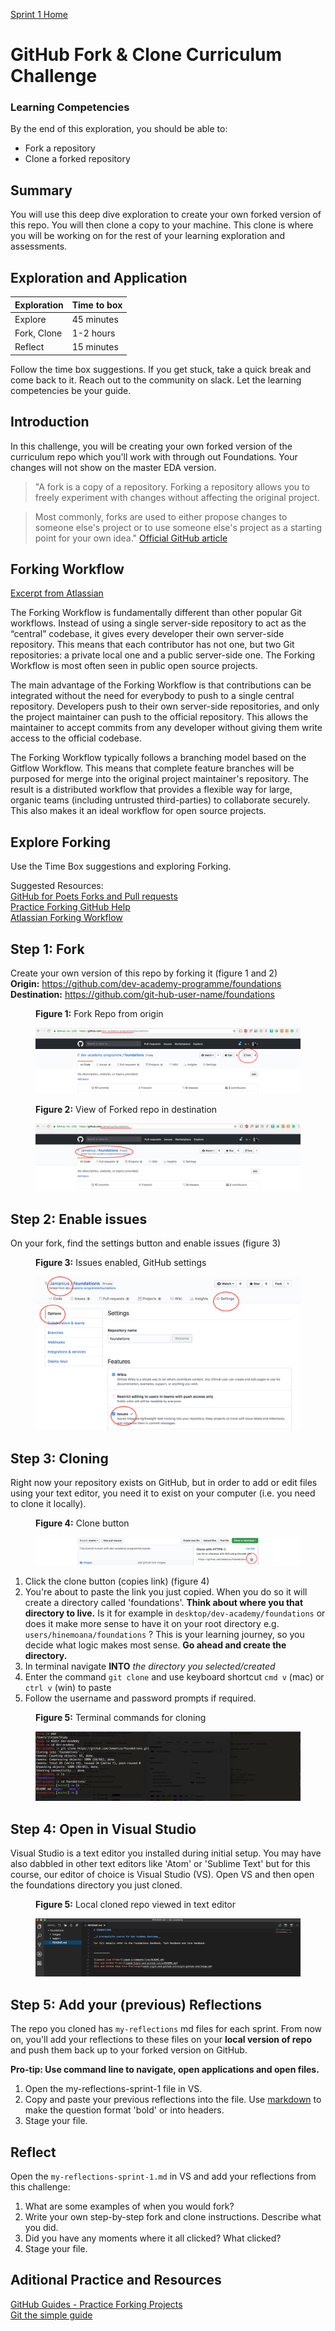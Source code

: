 [Sprint 1 Home](README.md) 

# GitHub Fork & Clone Curriculum Challenge

### Learning Competencies
By the end of this exploration, you should be able to:

- Fork a repository 
- Clone a forked repository

## Summary
You will use this deep dive exploration to create your own forked version of this repo. You will then clone a copy to your machine. This clone is where you will be working on for the rest of your learning exploration and assessments. 


## Exploration and Application

Exploration | Time to box |
------------|----------|
Explore | 45 minutes 
Fork, Clone | 1-2 hours
Reflect | 15 minutes |

Follow the time box suggestions. If you get stuck, take a quick break and come back to it. Reach out to the community on slack. Let the learning competencies be your guide.

## Introduction 

In this challenge, you will be creating your own forked version of the curriculum repo which you'll work with through out Foundations. Your changes will not show on the master EDA version.

> "A fork is a copy of a repository. Forking a repository allows you to freely experiment with changes without affecting the original project.

> Most commonly, forks are used to either propose changes to someone else's project or to use someone else's project as a starting point for your own idea." [Official GitHub article](https://help.github.com/articles/fork-a-repo/)

## Forking Workflow 

[Excerpt from Atlassian](https://www.atlassian.com/git/tutorials/comparing-workflows/forking-workflow)  

The Forking Workflow is fundamentally different than other popular Git workflows. Instead of using a single server-side repository to act as the “central” codebase, it gives every developer their own server-side repository. This means that each contributor has not one, but two Git repositories: a private local one and a public server-side one. The Forking Workflow is most often seen in public open source projects.

The main advantage of the Forking Workflow is that contributions can be integrated without the need for everybody to push to a single central repository. Developers push to their own server-side repositories, and only the project maintainer can push to the official repository. This allows the maintainer to accept commits from any developer without giving them write access to the official codebase.

The Forking Workflow typically follows a branching model based on the Gitflow Workflow. This means that complete feature branches will be purposed for merge into the original project maintainer's repository. The result is a distributed workflow that provides a flexible way for large, organic teams (including untrusted third-parties) to collaborate securely. This also makes it an ideal workflow for open source projects.

## Explore Forking 

Use the Time Box suggestions and exploring Forking. 

Suggested Resources:  
[GitHub for Poets Forks and Pull requests](https://www.youtube.com/watch?v=_NrSWLQsDL4)      
[Practice Forking GitHub Help](https://help.github.com/articles/fork-a-repo/)      
[Atlassian Forking Workflow](https://www.atlassian.com/git/tutorials/comparing-workflows/forking-workflow)    


## Step 1: Fork
Create your own version of this repo by forking it (figure 1 and 2)  
__Origin:__ https://github.com/dev-academy-programme/foundations  
__Destination:__ https://github.com/git-hub-user-name/foundations  

<figure>
  <figcaption>
    <p><strong>Figure 1:</strong> Fork Repo from origin</p>
  </figcaption>
  <img src="../images/github_1_original.png" alt="Fork GitHub Repo"><br>

</figure>


<figure>
  <figcaption>
    <p><strong>Figure 2:</strong> View of Forked repo in destination </p>
  </figcaption>
  <img src="../images/github_3_forked.png" alt="View Forked GithHub Repo"><br>
</figure>

## Step 2: Enable issues
On your fork, find the settings button and enable issues (figure 3)

<figure>
  <figcaption>
    <p><strong>Figure 3:</strong> Issues enabled, GitHub settings </p>
  </figcaption>
  <img src="../images/github_4_enable_issues.png" alt="ticked issues box"><br>
</figure>


## Step 3: Cloning
Right now your repository exists on GitHub, but in order to add or edit files using your text editor, you need it to exist on your computer (i.e. you need to clone it locally). 

<figure>
  <figcaption>
    <p><strong>Figure 4:</strong> Clone button </p>
  </figcaption>
  <img src="../images/github_4_clone_button.png" alt="gitHub clone button"><br>
</figure>


1. Click the clone button (copies link) (figure 4)
2. You're about to paste the link you just copied. When you do so it will create a directory called 'foundations'. __Think about where you that directory to live.__  Is it for example in `desktop/dev-academy/foundations` or does it make more sense to have it on your root directory e.g. `users/hinemoana/foundations` ? This is your learning journey, so you decide what logic makes most sense. __Go ahead and create the directory.__
3. In terminal navigate __INTO__ _the directory you selected/created_
4. Enter the command `git clone` and use keyboard shortcut `cmd v` (mac) or `ctrl v` (win) to paste
5. Follow the username and password prompts if required.

<figure>
  <figcaption>
    <p><strong>Figure 5:</strong> Terminal commands for cloning </p>
  </figcaption>
  <img src="../images/github_5_git_clone_terminal.png" alt="gitHub terminal clone commands"><br>
</figure>

## Step 4: Open in Visual Studio
Visual Studio is a text editor you installed during initial setup. You may have also dabbled in other text editors like 'Atom' or 'Sublime Text' but for this course, our editor of choice is Visual Studio (VS). Open VS and then open the foundations directory you just cloned.

<figure>
  <figcaption>
    <p><strong>Figure 5:</strong> Local cloned repo viewed in text editor </p>
  </figcaption>
  <img src="../images/github_6_clone_open_visual_studio.png" alt="local repo in terminal"><br>
</figure>


## Step 5: Add your (previous) Reflections 
The repo you cloned has `my-reflections` md files for each sprint. 
From now on, you'll add your reflections to these files on your __local version of repo__ and push them back up to your forked version on GitHub.

__Pro-tip: Use command line to navigate, open applications and open files.__

1. Open the my-reflections-sprint-1 file in VS. 
2. Copy and paste your previous reflections into the file. Use [markdown](https://github.com/adam-p/markdown-here/wiki/Markdown-Cheatsheet) to make the question format 'bold' or into headers.  
3. Stage your file. 

## Reflect
Open the `my-reflections-sprint-1.md` in VS and add your reflections from this challenge:

1. What are some examples of when you would fork? 
2. Write your own step-by-step fork and clone instructions. Describe what you did. 
3. Did you have any moments where it all clicked? What clicked?
4. Stage your file. 

## Aditional Practice and Resources
[GitHub Guides - Practice Forking Projects](https://guides.github.com/activities/forking/)  
[Git the simple guide](http://rogerdudler.github.io/git-guide/)

